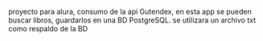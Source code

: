 proyecto para alura, consumo de la api Gutendex, en esta app se pueden buscar libros, guardarlos en una BD PostgreSQL. se utilizara un archivo txt como respaldo de la BD
